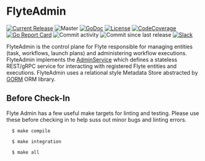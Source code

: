 FlyteAdmin
==========

[![Current Release](https://img.shields.io/github/release/flyteorg/flyteadmin.svg)](https://github.com/flyteorg/flyteadmin/releases/latest)
![Master](https://github.com/flyteorg/flyteadmin/workflows/Master/badge.svg)
[![GoDoc](https://godoc.org/github.com/flyteorg/flyteadmin?status.svg)](https://pkg.go.dev/mod/github.com/flyteorg/flyteadmin)
[![License](https://img.shields.io/badge/LICENSE-Apache2.0-ff69b4.svg)](http://www.apache.org/licenses/LICENSE-2.0.html)
[![CodeCoverage](https://img.shields.io/codecov/c/github/flyteorg/flyteadmin.svg)](https://codecov.io/gh/flyteorg/flyteadmin)
[![Go Report Card](https://goreportcard.com/badge/github.com/flyteorg/flyteadmin)](https://goreportcard.com/report/github.com/flyteorg/flyteadmin)
![Commit activity](https://img.shields.io/github/commit-activity/w/flyteorg/flyteadmin.svg?style=plastic)
![Commit since last release](https://img.shields.io/github/commits-since/flyteorg/flyteadmin/latest.svg?style=plastic)
[![Slack](https://img.shields.io/badge/slack-join_chat-white.svg?logo=slack&style=social)](https://slack.flyte.org)

FlyteAdmin is the control plane for Flyte responsible for managing entities (task, workflows, launch plans) and
administering workflow executions. FlyteAdmin implements the
[AdminService](https://github.com/flyteorg/flyteidl/blob/master/protos/flyteidl/service/admin.proto) which
defines a stateless REST/gRPC service for interacting with registered Flyte entities and executions.
FlyteAdmin uses a relational style Metadata Store abstracted by [GORM](http://gorm.io/) ORM library.

Before Check-In
---------------

Flyte Admin has a few useful make targets for linting and testing. Please use these before checking in to help suss out
minor bugs and linting errors.

```
  $ make compile
```

```
  $ make integration
```

```
  $ make all
```
